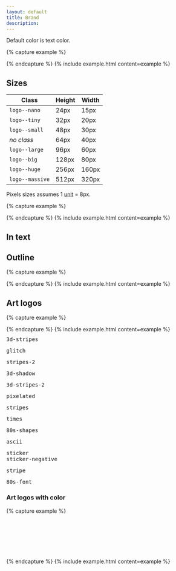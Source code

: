 ```yaml
---
layout: default
title: Brand
description:
---
```


Default color is text color.

{% capture example %}
<div class="logo"></div>
{% endcapture %}
{% include example.html content=example %}

## Sizes

| Class            | Height | Width |
| ---------------- | ------ | ------|
| `logo--nano`     |   24px |  15px |
| `logo--tiny`     |   32px |  20px |
| `logo--small`    |   48px |  30px |
| _no class_       |   64px |  40px |
| `logo--large`    |   96px |  60px |
| `logo--big`      |  128px |  80px |
| `logo--huge`     |  256px | 160px |
| `logo--massive`  |  512px | 320px |

Pixels sizes assumes 1 [unit](docs/introduction/#eight-point-grid) = 8px.

{% capture example %}
<div class="logo logo--huge logo--center"></div>
{% endcapture %}
{% include example.html content=example %}

## In text

## Outline

{% capture example %}
<div class="logo logo--outline"></div>
{% endcapture %}
{% include example.html content=example %}

## Art logos

{% capture example %}
<div class="logo logo--large logo--art_3d-shadow"></div>
{% endcapture %}
{% include example.html content=example %}

<div class="container grid no-margins columns-nano-2 columns-3xs-3 columns-xs-4 columns-xl-5 columns-fhd-5">
  <div class="cell text-center">
    <div class="logo logo--large logo--art_3d-stripes logo--center"></div>
    <pre class="small" style="margin-top: 10px;">3d-stripes</pre>
  </div>
  <div class="cell text-center">
    <div class="logo logo--large logo--art_glitch logo--center"></div>
    <pre class="small" style="margin-top: 10px;">glitch</pre>
  </div>
  <div class="cell text-center">
    <div class="logo logo--large logo--art_stripes-2 logo--center"></div>
    <pre class="small" style="margin-top: 10px;">stripes-2</pre>
  </div>
  <div class="cell text-center">
    <div class="logo logo--large logo--art_3d-shadow logo--center"></div>
    <pre class="small" style="margin-top: 10px;">3d-shadow</pre>
  </div>
  <div class="cell text-center">
    <div class="logo logo--large logo--art_3d-stripes-2 logo--center"></div>
    <pre class="small" style="margin-top: 10px;">3d-stripes-2</pre>
  </div>
  <div class="cell text-center">
    <div class="logo logo--large logo--art_pixelated logo--center"></div>
    <pre class="small" style="margin-top: 10px;">pixelated</pre>
  </div>
  <div class="cell text-center">
    <div class="logo logo--large logo--art_stripes logo--center"></div>
    <pre class="small" style="margin-top: 10px;">stripes</pre>
  </div>
  <div class="cell text-center">
    <div class="logo logo--large logo--art_times logo--center"></div>
    <pre class="small" style="margin-top: 10px;">times</pre>
  </div>
  <div class="cell text-center">
    <div class="logo logo--large logo--art_80s-shapes logo--center"></div>
    <pre class="small" style="margin-top: 10px;">80s-shapes</pre>
  </div>
  <div class="cell text-center">
    <div class="logo logo--large logo--art_ascii logo--center"></div>
    <pre class="small" style="margin-top: 10px;">ascii</pre>
  </div>
  <div class="cell text-center">
    <div class="logo logo--large logo--art_sticker logo--center"></div>
    <pre class="small" style="margin-top: 10px; margin-bottom: 0;">sticker</pre>
    <pre class="small" style="margin-top: 0;">sticker-negative</pre>
  </div>
  <div class="cell text-center">
    <div class="logo logo--large logo--art_stripe logo--center"></div>
    <pre class="small" style="margin-top: 10px;">stripe</pre>
  </div>
  <div class="cell text-center">
    <div class="logo logo--large logo--art_80s-font logo--center"></div>
    <pre class="small" style="margin-top: 10px;">80s-font</pre>
  </div>
</div>


### Art logos with color

{% capture example %}
<div class="logo logo--large logo--art_3d-stripes_color"></div><br>
<div class="logo logo--large logo--art_glitch_color"></div><br>
<div class="logo logo--large logo--art_stripes-2_color"></div><br>
<div class="logo logo--large logo--art_3d-shadow_color"></div><br>
<div class="logo logo--large logo--art_stripes_color"></div><br>
<div class="logo logo--large logo--art_sticker_color"></div><br>
<div class="logo logo--large logo--art_3d-stripes-2_color"></div>
{% endcapture %}
{% include example.html content=example %}
